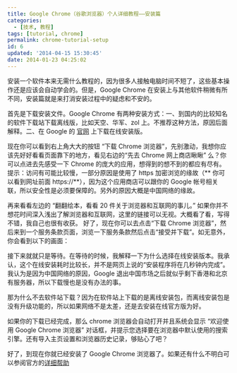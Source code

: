 ```yaml
---
title: Google Chrome（谷歌浏览器）个人详细教程——安装篇
categories:
  - [技术, 教程]
tags: [tutorial, chrome]
permalink: chrome-tutorial-setup
id: 6
updated: '2014-04-15 15:30:45'
date: 2014-01-23 04:25:02
---
```


安装一个软件本来无需什么教程的，因为很多人接触电脑时间不短了，这些基本操作还是应该会自动学会的。但是，Google Chrome 在安装上与其他软件稍微有所不同，安装篇就是来打消安装过程中的疑虑和不安的。

首先是下载安装文件。Google Chrome 有两种安装方式：一、到国内的比较知名的软件下载站下载离线版，比如天空、华军、zol 上。不推荐这种方法，原因后面解释。二、在 Google 的 [官网](http://www.chrome.com) 上下载在线安装版。

现在你可以看到右上角大大的按钮 “下载 Chrome 浏览器”，先别激动，我想你应该先好好看看页面靠下的地方，看见右边的“先去 Chrome 网上商店瞅瞅” 么？你可以点进去先感受一下 Chrome 的庞大的应用，想得到的想不到的都应有尽有。提示：访问有可能比较慢，一部分原因是使用了 https 加密浏览的缘故（** 你可以看到网址前面 https://**），因为这个应用商店可以跟你的 Google 帐号相关联，所以安全性是必须要保障的。另外的原因大概是中国网络的缘故。

再来看看左边的 “翻翻绘本，看看 20 件关于浏览器和互联网的事儿。” 如果你并不想花时间深入浅出了解浏览器和互联网，这里的链接可以无视。大概看了看，写得不错，我自己也很有收获。
好了，现在你可以去点击“下载 Chrome 浏览器”，然后来到一个服务条款页面，浏览一下服务条款然后点击“接受并下载”。如无意外，你会看到以下的画面：

接下来就就只是等待。在等待的时候，我解释一下为什么选择在线安装版本。我承认，这个在线安装耗时比较长，并不是网页上说的“安装程序将在几秒钟内完成”。我认为是因为中国网络的原因，Google 退出中国市场之后就似乎剩下香港和北京有服务器，所以下载慢也是没有办法的事。

那为什么不去软件站下载？因为在软件站上下载的是离线安装包，而离线安装包是没有升级功能的，所以如果网络不是太差，还是去安装在线官方版为好。

如果你的下载已经完成，那么 chrome 浏览器会自动打开并且系统会显示 “欢迎使用 Google Chrome 浏览器” 对话框，并提示您选择要在浏览器中默认使用的搜索引擎。还有导入主页设置和浏览器历史记录，够贴心了吧？

好了，到现在你就已经安装了 Google Chrome 浏览器了。如果还有什么不明白可以参阅官方的[详细帮助](http://support.google.com/chrome/bin/topic.py?hl=zh-Hans&topic=14659)